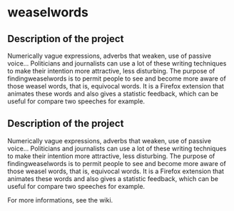 ﻿# weaselwords

## Description of the project
Numerically vague expressions, adverbs that weaken, use of passive voice... Politicians and journalists can use a lot of these writing techniques to make their intention more attractive, less disturbing. The purpose of findingweaselwords is to permit people to see and become more aware of those weasel words, that is, equivocal words. It is a Firefox extension that animates these words and also gives a statistic feedback, which can be useful for compare two speeches for example.


## Description of the project
Numerically vague expressions, adverbs that weaken, use of passive voice... Politicians and journalists can use a lot of these writing techniques to make their intention more attractive, less disturbing. The purpose of findingweaselwords is to permit people to see and become more aware of those weasel words, that is, equivocal words. It is a Firefox extension that animates these words and also gives a statistic feedback, which can be useful for compare two speeches for example.

For more informations, see the wiki.